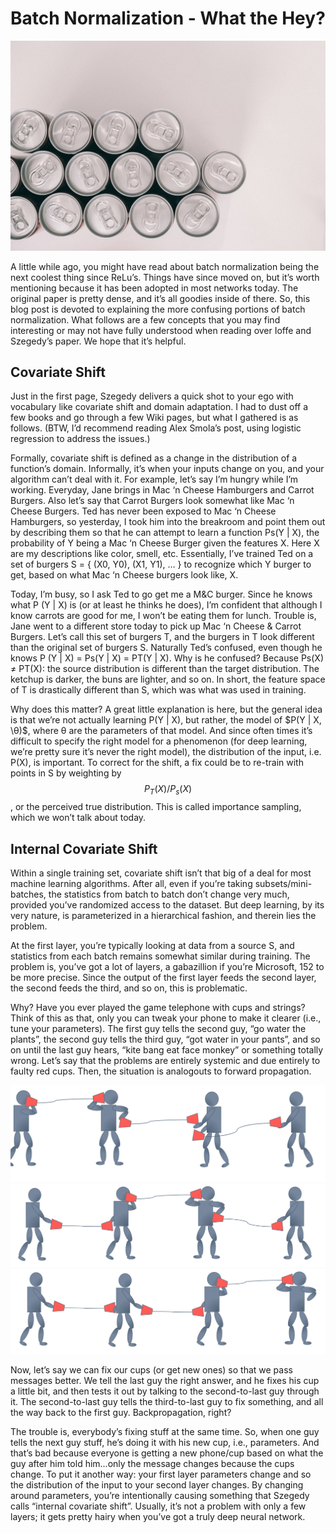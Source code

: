# Batch Normalization - What the Hey?

![Cover](images/batchnorm-top.jpeg)

A little while ago, you might have read about batch normalization being the next coolest thing since ReLu’s. Things have since moved on, but it’s worth mentioning because it has been adopted in most networks today. The original paper is pretty dense, and it’s all goodies inside of there. So, this blog post is devoted to explaining the more confusing portions of batch normalization. What follows are a few concepts that you may find interesting or may not have fully understood when reading over Ioffe and Szegedy’s paper. We hope that it’s helpful.

## Covariate Shift

Just in the first page, Szegedy delivers a quick shot to your ego with vocabulary like covariate shift and domain adaptation. I had to dust off a few books and go through a few Wiki pages, but what I gathered is as follows. (BTW, I’d recommend reading Alex Smola’s post, using logistic regression to address the issues.)

Formally, covariate shift is defined as a change in the distribution of a function’s domain. Informally, it’s when your inputs change on you, and your algorithm can’t deal with it.
For example, let’s say I’m hungry while I’m working. Everyday, Jane brings in Mac ‘n Cheese Hamburgers and Carrot Burgers. Also let’s say that Carrot Burgers look somewhat like Mac ‘n Cheese Burgers. Ted has never been exposed to Mac ‘n Cheese Hamburgers, so yesterday, I took him into the breakroom and point them out by describing them so that he can attempt to learn a function Ps(Y | X), the probability of Y being a Mac ‘n Cheese Burger given the features X. Here X are my descriptions like color, smell, etc. Essentially, I’ve trained Ted on a set of burgers S = { (X0, Y0), (X1, Y1), … } to recognize which Y burger to get, based on what Mac ‘n Cheese burgers look like, X.

Today, I’m busy, so I ask Ted to go get me a M&C burger. Since he knows what P (Y | X) is (or at least he thinks he does), I’m confident that although I know carrots are good for me, I won’t be eating them for lunch. Trouble is, Jane went to a different store today to pick up Mac ‘n Cheese & Carrot Burgers. Let’s call this set of burgers T, and the burgers in T look different than the original set of burgers S. Naturally Ted’s confused, even though he knows P (Y | X) = Ps(Y | X) = PT(Y | X). Why is he confused? Because Ps(X) ≠ PT(X): the source distribution is different than the target distribution. The ketchup is darker, the buns are lighter, and so on. In short, the feature space of T is drastically different than S, which was what was used in training.

Why does this matter? A great little explanation is here, but the general idea is that we’re not actually learning P(Y | X), but rather, the model of $P(Y | X, \θ)$, where θ are the parameters of that model. And since often times it’s difficult to specify the right model for a phenomenon (for deep learning, we’re pretty sure it’s never the right model), the distribution of the input, i.e. P(X), is important. To correct for the shift, a fix could be to re-train with points in S by weighting by $$P_T(X) / P_s(X)$$, or the perceived true distribution. This is called importance sampling, which we won’t talk about today.

## Internal Covariate Shift

Within a single training set, covariate shift isn’t that big of a deal for most machine learning algorithms. After all, even if you’re taking subsets/mini-batches, the statistics from batch to batch don’t change very much, provided you’ve randomized access to the dataset. But deep learning, by its very nature, is parameterized in a hierarchical fashion, and therein lies the problem.

At the first layer, you’re typically looking at data from a source S, and statistics from each batch remains somewhat similar during training. The problem is, you’ve got a lot of layers, a gabazillion if you’re Microsoft, 152 to be more precise. Since the output of the first layer feeds the second layer, the second feeds the third, and so on, this is problematic.

Why? Have you ever played the game telephone with cups and strings? Think of this as that, only you can tweak your phone to make it clearer (i.e., tune your parameters). The first guy tells the second guy, “go water the plants”, the second guy tells the third guy, “got water in your pants”, and so on until the last guy hears, “kite bang eat face monkey” or something totally wrong. Let’s say that the problems are entirely systemic and due entirely to faulty red cups. Then, the situation is analogouts to forward propagation.

![first-cup](images/cup-top.png)
![second-cup](images/cup-middle.png)
![third-cup](images/cup-bottom.png)

Now, let’s say we can fix our cups (or get new ones) so that we pass messages better. We tell the last guy the right answer, and he fixes his cup a little bit, and then tests it out by talking to the second-to-last guy through it. The second-to-last guy tells the third-to-last guy to fix something, and all the way back to the first guy. Backpropagation, right?

The trouble is, everybody’s fixing stuff at the same time. So, when one guy tells the next guy stuff, he’s doing it with his new cup, i.e., parameters. And that’s bad because everyone is getting a new phone/cup based on what the guy after him told him…only the message changes because the cups change. To put it another way: your first layer parameters change and so the distribution of the input to your second layer changes. By changing around parameters, you’re intentionally causing something that Szegedy calls “internal covariate shift”. Usually, it’s not a problem with only a few layers; it gets pretty hairy when you’ve got a truly deep neural network.


